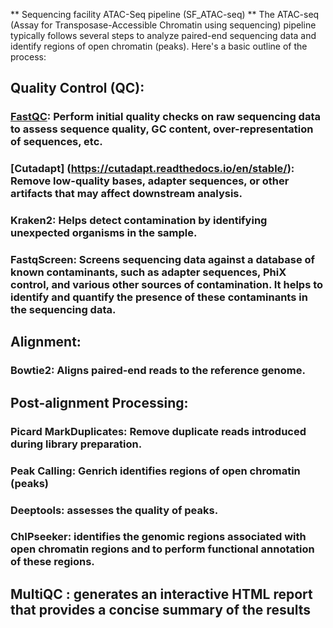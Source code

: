 ** Sequencing facility ATAC-Seq pipeline (SF_ATAC-seq) **
The ATAC-seq (Assay for Transposase-Accessible Chromatin using sequencing) pipeline typically follows several steps to analyze paired-end sequencing data and identify regions of open chromatin (peaks). Here's a basic outline of the process:

## Quality Control (QC):

### [FastQC](https://www.bioinformatics.babraham.ac.uk/projects/fastqc/): Perform initial quality checks on raw sequencing data to assess sequence quality, GC content, over-representation of sequences, etc.
### [Cutadapt] (https://cutadapt.readthedocs.io/en/stable/): Remove low-quality bases, adapter sequences, or other artifacts that may affect downstream analysis.
### Kraken2: Helps detect contamination by identifying unexpected organisms in the sample.
### FastqScreen: Screens sequencing data against a database of known contaminants, such as adapter sequences, PhiX control, and various other sources of contamination. It helps to identify and quantify the presence of these contaminants in the sequencing data.

## Alignment:

### Bowtie2: Aligns paired-end reads to the reference genome.

## Post-alignment Processing:

### Picard MarkDuplicates: Remove duplicate reads introduced during library preparation. 
### Peak Calling: Genrich identifies regions of open chromatin (peaks) 
### Deeptools: assesses the quality of peaks.
### ChIPseeker: identifies the genomic regions associated with open chromatin regions and to perform functional annotation of these regions.

## MultiQC : generates an interactive HTML report that provides a concise summary of the results



